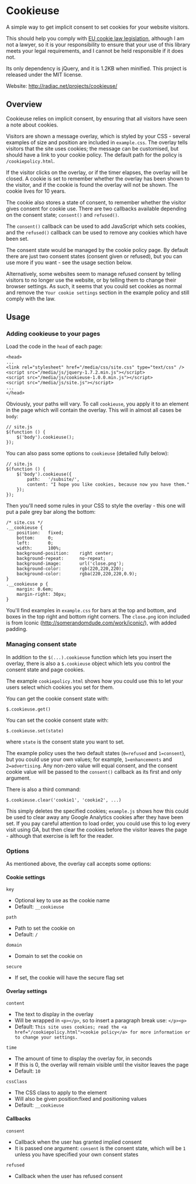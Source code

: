 Cookieuse
=========

A simple way to get implicit consent to set cookies for your website visitors.

This should help you comply with [EU cookie law legislation][ico], although I
am not a lawyer, so it is your responsibility to ensure that your use of this
library meets your legal requirements, and I cannot be held responsible if it
does not.

Its only dependency is jQuery, and it is 1.2KB when minified. This project is
released under the MIT license.

Website: http://radiac.net/projects/cookieuse/


Overview
--------

Cookieuse relies on implicit consent, by ensuring that all visitors have seen a
note about cookies.

Visitors are shown a message overlay, which is styled by your CSS - several
examples of size and position are included in `example.css`. The overlay tells
visitors that the site uses cookies; the message can be customised, but should
have a link to your cookie policy. The default path for the policy is
`/cookiepolicy.html`.

If the visitor clicks on the overlay, or if the timer elapses, the overlay will
be closed. A cookie is set to remember whether the overlay has been shown to
the visitor, and if the cookie is found the overlay will not be shown. The
cookie lives for 10 years.

The cookie also stores a state of consent, to remember whether the visitor
gives consent for cookie use. There are two callbacks available depending on
the consent state; `consent()` and `refused()`.

The `consent()` callback can be used to add JavaScript which sets cookies, and
the `refused()` callback can be used to remove any cookies which have been set.

The consent state would be managed by the cookie policy page. By default there
are just two consent states (consent given or refused), but you can use more if
you want - see the usage section below.

Alternatively, some websites seem to manage refused consent by telling visitors
to no longer use the website, or by telling them to change their browser
settings. As such, it seems that you could set cookies as normal and remove the
`Your cookie settings` section in the example policy and still comply with the
law.


Usage
-----

### Adding cookieuse to your pages

Load the code in the `head` of each page:

    <head>
    ...
    <link rel="stylesheet" href="/media/css/site.css" type="text/css" />
    <script src="/media/js/jquery-1.7.2.min.js"></script>
    <script src="/media/js/cookieuse-1.0.0.min.js"></script>
    <script src="/media/js/site.js"></script>
    ...
    </head>

Obviously, your paths will vary. To call `cookieuse`, you apply it to an
element in the page which will contain the overlay. This will in almost all
cases be `body`:

    // site.js
    $(function () {
        $('body').cookieuse();
    });

You can also pass some options to `cookieuse` (detailed fully below):

    // site.js
    $(function () {
        $('body').cookieuse({
            path:   '/subsite/',
            content: "I hope you like cookies, because now you have them."
        });
    });

Then you'll need some rules in your CSS to style the overlay - this one will
put a pale grey bar along the bottom:

    /* site.css */
    .__cookieuse {
        position:	fixed;
        bottom:		0;
        left:		0;
        width:		100%;
        background-position:	right center;
        background-repeat:		no-repeat;
        background-image:		url('close.png');
        background-color:		rgb(220,220,220);
        background-color:		rgba(220,220,220,0.9);
    }
    .__cookieuse p {
        margin:	0.6em;
        margin-right: 30px;
    }

You'll find examples in `example.css` for bars at the top and bottom, and boxes
in the top right and bottom right corners. The `close.png` icon included is
from Iconic (http://somerandomdude.com/work/iconic/), with added padding.


### Managing consent state

In addition to the `$(...).cookieuse` function which lets you insert the
overlay, there is also a `$.cookieuse` object which lets you control the
consent state and page cookies.

The example `cookiepolicy.html` shows how you could use this to let your users
select which cookies you set for them.

You can get the cookie consent state with:

    $.cookieuse.get()

You can set the cookie consent state with:

    $.cookieuse.set(state)

where `state` is the consent state you want to set.

The example policy uses the two default states (`0=refused` and `1=consent`),
but you could use your own values; for example, `1=enhancements` and
`2=advertising`. Any non-zero value will equal consent, and the consent cookie
value will be passed to the `consent()` callback as its first and only
argument.

There is also a third command:

    $.cookieuse.clear('cookie1', 'cookie2', ...)

This simply deletes the specified cookies; `example.js` shows how this could be
used to clear away any Google Analytics cookies after they have been set. If
you pay careful attention to load order, you could use this to log every visit
using GA, but then clear the cookies before the visitor leaves the page -
although that exercise is left for the reader.


### Options

As mentioned above, the overlay call accepts some options:


#### Cookie settings

`key`

* Optional key to use as the cookie name
* Default: `__cookieuse`


`path`

* Path to set the cookie on
* Default: `/`


`domain`

* Domain to set the cookie on


`secure`

* If set, the cookie will have the secure flag set


#### Overlay settings

`content`

* The text to display in the overlay
* Will be wrapped in `<p></p>`, so to insert a paragraph break use: `</p><p>`
* Default: `This site uses cookies; read the <a href="/cookiepolicy.html">cookie policy</a> for more information or to change your settings.`


`time`

* The amount of time to display the overlay for, in seconds
* If this is 0, the overlay will remain visible until the visitor leaves the
page
* Default: `10`


`cssClass`

* The CSS class to apply to the element
* Will also be given position:fixed and positioning values
* Default: `__cookieuse`


#### Callbacks

`consent`

* Callback when the user has granted implied consent
* It is passed one argument: `consent` is the consent state, which will be `1`
unless you have specified your own consent states


`refused`

* Callback when the user has refused consent


[ico]: http://www.ico.gov.uk/for_organisations/privacy_and_electronic_communications/the_guide/cookies.aspx